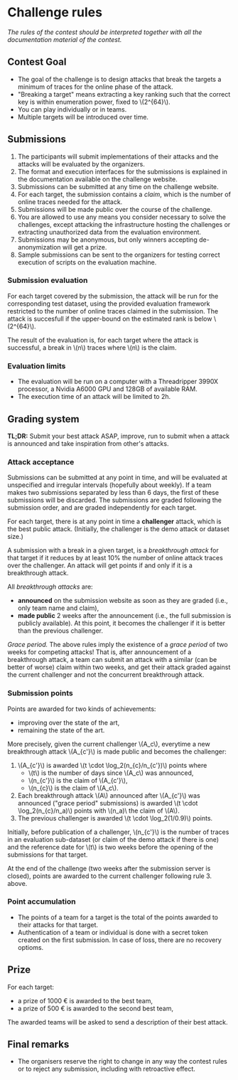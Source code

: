 # Challenge rules

*The rules of the contest should be interpreted together with all the
documentation material of the contest.*

## Contest Goal

- The goal of the challenge is to design attacks that break the targets a
  minimum of traces for the online phase of the attack.
- "Breaking a target" means extracting a key ranking such that the correct key
  is within enumeration power, fixed to \\(2^{64}\\).
- You can play individually or in teams.
- Multiple targets will be introduced over time.

## Submissions

1. The participants will submit implementations of their attacks and the attacks
   will be evaluated by the organizers.
2. The format and execution interfaces for the submissions is explained in the
   documentation available on the challenge website.
3. Submissions can be submitted at any time on the challenge website.
4. For each target, the submission contains a *claim*, which is the number of online traces needed for the attack.
5. Submissions will be made public over the course of the challenge.
6. You are allowed to use any means you consider necessary to solve the
   challenges, except attacking the infrastructure hosting the challenges or
   extracting unauthorized data from the evaluation environment.
7. Submissions may be anonymous, but only winners accepting de-anonymization will get a prize.
8. Sample submissions can be sent to the organizers for testing correct execution of scripts on the evaluation machine.

### Submission evaluation

For each target covered by the submission, the attack will be run for
the corresponding test dataset, using the provided evaluation framework
restricted to the number of online traces claimed in the submission.
The attack is succesfull if the upper-bound on the estimated rank is below
\\(2^{64}\\).

The result of the evaluation is, for each target where the attack is
successful, a break in \\(n\\) traces where \\(n\\) is the claim.

### Evaluation limits

- The evaluation will be run on a computer with a Threadripper 3990X processor, a Nvidia A6000 GPU and 128GB of available RAM.
- The execution time of an attack will be limited to 2h.

## Grading system

**TL;DR:** Submit your best attack ASAP, improve, run to submit when a attack is
announced and take inspiration from other's attacks.

### Attack acceptance 

Submissions can be submitted at any point in time, and will be evaluated at
unspecified and irregular intervals (hopefully about weekly).
If a team makes two submissions separated by less than 6 days, the first of
these submissions will be discarded.
The submissions are graded following the submission order, and are graded independently for each target.

For each target, there is at any point in time a **challenger** attack, which is the best public attack.
(Initially, the challenger is the demo attack or dataset size.)

A submission with a break in a given target, is a *breakthrough attack* for that
target if it reduces by at least 10% the number of online attack traces over
the challenger.
An attack will get points if and only if it is a breakthrough attack.

All *breakthrough attacks* are:

- **announced** on the submission website as soon as they are graded (i.e., only team name and claim),
- **made public** 2 weeks after the announcement (i.e., the full submission is publicly available).
  At this point, it becomes the challenger if it is better than the previous challenger.

*Grace period.*
The above rules imply the existence of a *grace period* of two weeks for competing attacks!
That is, after announcement of a breakthrough attack, a team can submit an
attack with a similar (can be better of worse) claim within two weeks, and get
their attack graded against the current challenger and not the concurrent
breakthrough attack.

### Submission points

Points are awarded for two kinds of achievements:

- improving over the state of the art,
- remaining the state of the art.

More precisely, given the current challenger \\(A_c\\), everytime a new breakthrough attack \\(A_{c'}\\) is made public and becomes the challenger:

1. \\(A_{c'}\\) is awarded \\(t \cdot \log_2(n_{c}/n_{c'})\\) points where
    + \\(t\\) is the number of days since \\(A_c\\) was announced,
    + \\(n_{c'}\\) is the claim of \\(A_{c'}\\),
    + \\(n_{c}\\) is the claim of \\(A_c\\).
2. Each breakthrough attack \\(A\\) announced after \\(A_{c'}\\) was announced ("grace period" submissions) is awarded
  \\(t \cdot \log_2(n_{c}/n_a)\\) points with \\(n_a)\\ the claim of \\(A\\).
3. The previous challenger is awarded \\(t \cdot \log_2(1/0.9)\\) points.

Initially, before publication of a challenger, \\(n_{c'}\\) is the number of traces in
an evaluation sub-dataset (or claim of the demo attack if there is one) and the
reference date for \\(t\\) is two weeks before the opening of the submissions for that target.

At the end of the challenge (two weeks after the submission server is closed),
points are awarded to the current challenger following rule 3. above.

### Point accumulation

- The points of a team for a target is the total of the points awarded to their
  attacks for that target.
- Authentication of a team or individual is done with a secret token created on
  the first submission. In case of loss, there are no recovery optioms.

## Prize

For each target:
- a prize of 1000 € is awarded to the best team,
- a prize of 500 € is awarded to the second best team,

The awarded teams will be asked to send a description of their best attack.

## Final remarks

- The organisers reserve the right to change in any way the contest rules or to reject any submission, including with retroactive effect.

